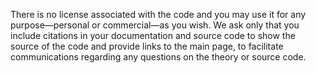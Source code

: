  There is no license associated with the code and you may use it for any purpose—personal or commercial—as you wish. We ask only that you include citations in your documentation and source code to show the source of the code and provide links to the main page, to facilitate communications regarding any questions on the theory or source code.